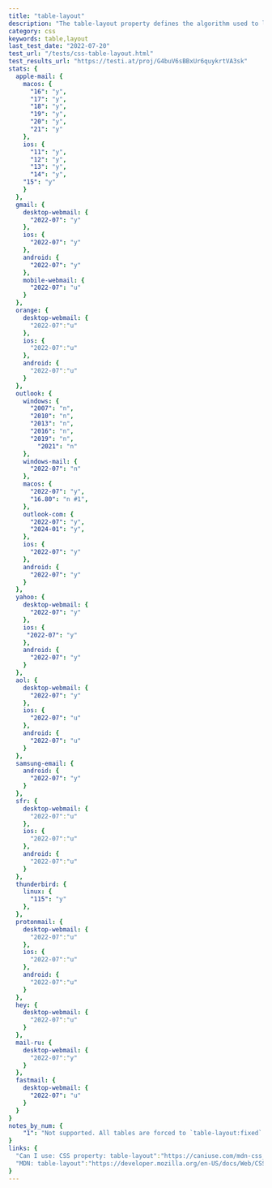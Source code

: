 ```yaml
---
title: "table-layout"
description: "The table-layout property defines the algorithm used to lay out table cells, rows, and columns."
category: css
keywords: table,layout
last_test_date: "2022-07-20"
test_url: "/tests/css-table-layout.html"
test_results_url: "https://testi.at/proj/G4buV6sBBxUr6quykrtVA3sk"
stats: {
  apple-mail: {
    macos: {
      "16": "y",
      "17": "y",
      "18": "y",
      "19": "y",
      "20": "y",
      "21": "y"
    },
    ios: {
      "11": "y",
      "12": "y",
      "13": "y",
      "14": "y",
	"15": "y"
    }
  },
  gmail: {
    desktop-webmail: {
      "2022-07": "y"
    },
    ios: {
      "2022-07": "y"
    },
    android: {
      "2022-07": "y"
    },
    mobile-webmail: {
      "2022-07": "u"
    }
  },
  orange: {
    desktop-webmail: {
      "2022-07":"u"
    },
    ios: {
      "2022-07":"u"
    },
    android: {
      "2022-07":"u"
    }
  },
  outlook: {
    windows: {
      "2007": "n",
      "2010": "n",
      "2013": "n",
      "2016": "n",
      "2019": "n",
	    "2021": "n"
    },
    windows-mail: {
      "2022-07": "n"
    },
    macos: {
      "2022-07": "y",
      "16.80": "n #1",
    },
    outlook-com: {
      "2022-07": "y",
      "2024-01": "y",
    },
    ios: {
      "2022-07": "y"
    },
    android: {
      "2022-07": "y"
    }
  },
  yahoo: {
    desktop-webmail: {
      "2022-07": "y"
    },
    ios: {
     "2022-07": "y"
    },
    android: {
      "2022-07": "y"
    }
  },
  aol: {
    desktop-webmail: {
      "2022-07": "y"
    },
    ios: {
      "2022-07": "u"
    },
    android: {
      "2022-07": "u"
    }
  },
  samsung-email: {
    android: {
      "2022-07": "y"
    }
  },
  sfr: {
    desktop-webmail: {
      "2022-07":"u"
    },
    ios: {
      "2022-07":"u"
    },
    android: {
      "2022-07":"u"
    }
  },
  thunderbird: {
    linux: {
      "115": "y"
    },
  },
  protonmail: {
    desktop-webmail: {
      "2022-07":"u"
    },
    ios: {
      "2022-07":"u"
    },
    android: {
      "2022-07":"u"
    }
  },
  hey: {
    desktop-webmail: {
      "2022-07":"u"
    }
  },
  mail-ru: {
    desktop-webmail: {
      "2022-07":"y"
    }
  },
  fastmail: {
    desktop-webmail: {
      "2022-07": "u"
    }
  }
}
notes_by_num: {
    "1": "Not supported. All tables are forced to `table-layout:fixed`."
}
links: {
  "Can I use: CSS property: table-layout":"https://caniuse.com/mdn-css_properties_table-layout",
  "MDN: table-layout":"https://developer.mozilla.org/en-US/docs/Web/CSS/table-layout"
}
---
```

